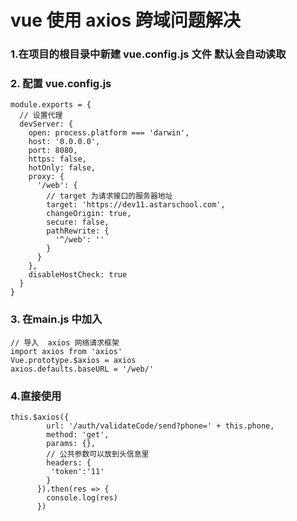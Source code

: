 # vue 使用 axios 跨域问题解决
 ### 1.在项目的根目录中新建  vue.config.js 文件  默认会自动读取
### 2. 配置 vue.config.js
```
module.exports = {
  // 设置代理
  devServer: {
    open: process.platform === 'darwin',
    host: '0.0.0.0',
    port: 8080,
    https: false,
    hotOnly: false,
    proxy: {
      '/web': {
        // target 为请求接口的服务器地址
        target: 'https://dev11.astarschool.com',
        changeOrigin: true,
        secure: false,
        pathRewrite: {
          '^/web': ''
        }
      }
    },
    disableHostCheck: true
  }
}
```

### 3. 在main.js 中加入
```
// 导入  axios 网络请求框架
import axios from 'axios'
Vue.prototype.$axios = axios
axios.defaults.baseURL = '/web/'
```
### 4.直接使用
```
this.$axios({
        url: '/auth/validateCode/send?phone=' + this.phone,
        method: 'get',
        params: {},
        // 公共参数可以放到头信息里
        headers: { 
         'token':'11'
        }
      }).then(res => {
        console.log(res)
      })
```
